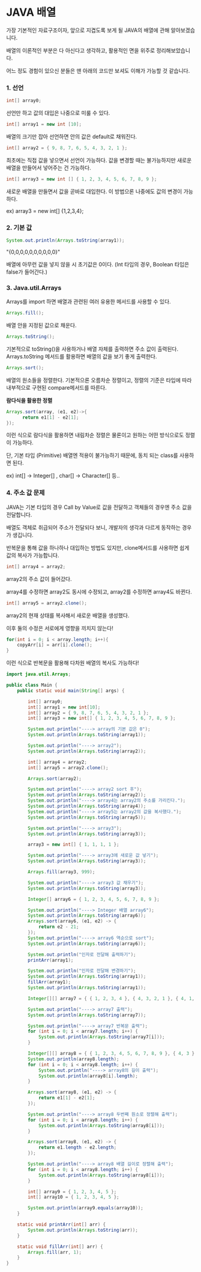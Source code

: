 # JAVA 배열

가장 기본적인 자료구조이자, 앞으로 지겹도록 보게 될 JAVA의 배열에 관해 알아보겠습니다.

배열의 이론적인 부분은 다 아신다고 생각하고, 활용적인 면을 위주로 정리해보았습니다.

어느 정도 경험이 있으신 분들은 맨 아래의 코드만 보셔도 이해가 가능할 것 같습니다.

 

 

### 1. 선언
``` JAVA
int[] array0;
```

선언만 하고 값의 대입은 나중으로 미룰 수 있다.

``` JAVA
int[] array1 = new int [10];
```

배열의 크기만 잡아 선언하면 안의 값은 default로 채워진다.

 
``` JAVA
int[] array2 = { 9, 8, 7, 6, 5, 4, 3, 2, 1 };
```

최초에는 직접 값을 넣으면서 선언이 가능하다.
값을 변경할 때는 불가능하지만 새로운 배열을 만들어서 넣어주는 건 가능하다.

 
``` JAVA
int[] array3 = new int [] { 1, 2, 3, 4, 5, 6, 7, 8, 9 };
```

새로운 배열을 만들면서 값을 곧바로 대입한다. 이 방법으론 나중에도 값의 변경이 가능하다.

ex) array3 = new int[] {1,2,3,4};

 

### 2. 기본 값
``` JAVA
System.out.println(Arrays.toString(array1));
```

"{0,0,0,0,0,0,0,0,0,0}"

배열에 아무런 값을 넣지 않을 시 초기값은 0이다. (Int 타입의 경우, Boolean 타입은 false가 들어간다.)

 

### 3. Java.util.Arrays
Arrays를 import 하면 배열과 관련된 여러 유용한 메서드를 사용할 수 있다.

 
``` JAVA
Arrays.fill();
```

배열 안을 지정된 값으로 채운다.
``` JAVA
Arrays.toString();
```
기본적으로 toString()을 사용하거나 배열 자체를 출력하면 주소 값이 출력된다. Arrays.toString 메서드를 활용하면 배열의 값을 보기 좋게 출력한다. 
``` JAVA
Arrays.sort();
```
배열의 원소들을 정렬한다. 기본적으론 오름차순 정렬이고, 정렬의 기준은 타입에 따라 내부적으로 구현된 compare메서드를 따른다.

 

**람다식을 활용한 정렬**
``` JAVA
Arrays.sort(array, (e1, e2)->{
      return e1[1] - e2[1];
});
```

이런 식으로 람다식을 활용하면 내림차순 정렬은 물론이고 원하는 어떤 방식으로도 정렬이 가능하다.

단, 기본 타입 (Primitive) 배열엔 적용이 불가능하기 때문에, 동치 되는 class를 사용하면 된다.

ex) int[] -> Integer[] , char[] -> Character[] 등..

 

### 4. 주소 값 문제
JAVA는 기본 타입의 경우 Call by Value로 값을 전달하고 객체들의 경우엔 주소 값을 전달합니다.

배열도 객체로 취급되어 주소가 전달되다 보니, 개발자의 생각과 다르게 동작하는 경우가 생깁니다.

반복문을 통해 값을 하나하나 대입하는 방법도 있지만, clone메서드를 사용하면 쉽게 값의 복사가 가능합니다.

 
``` JAVA
int[] array4 = array2;
```

array2의 주소 값이 들어갔다.

array4를 수정하면 array2도 동시에 수정되고, array2를 수정하면 array4도 바뀐다.

``` JAVA
int[] array5 = array2.clone();
```

array2의 현재 상태를 복사해서 새로운 배열을 생성했다.

이후 둘의 수정은 서로에게 영향을 끼치지 않는다!

 
``` JAVA
for(int i = 0; i < array.length; i++){
    copyArr[i] = arr[i].clone();
}
```

이런 식으로 반복문을 활용해 다차원 배열의 복사도 가능하다!

 
``` JAVA
import java.util.Arrays;

public class Main {
	public static void main(String[] args) {

		int[] array0;
		int[] array1 = new int[10];
		int[] array2 = { 9, 8, 7, 6, 5, 4, 3, 2, 1 };
		int[] array3 = new int[] { 1, 2, 3, 4, 5, 6, 7, 8, 9 };

		System.out.println("----> array의 기본 값은 0");
		System.out.println(Arrays.toString(array1));

		System.out.println("----> array2");
		System.out.println(Arrays.toString(array2));

		int[] array4 = array2;
		int[] array5 = array2.clone();

		Arrays.sort(array2);

		System.out.println("----> array2 sort 후");
		System.out.println(Arrays.toString(array2));
		System.out.println("----> array4는 array2의 주소를 가리킨다.");
		System.out.println(Arrays.toString(array4));
		System.out.println("----> array5는 array2의 값을 복사했다.");
		System.out.println(Arrays.toString(array5));

		System.out.println("----> array3");
		System.out.println(Arrays.toString(array3));

		array3 = new int[] { 1, 1, 1, 1 };

		System.out.println("----> array3에 새로운 값 넣기");
		System.out.println(Arrays.toString(array3));

		Arrays.fill(array3, 999);

		System.out.println("----> array3 값 채우기");
		System.out.println(Arrays.toString(array3));

		Integer[] array6 = { 1, 2, 3, 4, 5, 6, 7, 8, 9 };

		System.out.println("----> Integer 배열 array6");
		System.out.println(Arrays.toString(array6));
		Arrays.sort(array6, (e1, e2) -> {
			return e2 - 21;
		});
		System.out.println("----> array6 역순으로 sort");
		System.out.println(Arrays.toString(array6));

		System.out.println("인자로 전달해 출력하기");
		printArr(array1);

		System.out.println("인자로 전달해 변경하기");
		System.out.println(Arrays.toString(array1));
		fillArr(array1);
		System.out.println(Arrays.toString(array1));

		Integer[][] array7 = { { 1, 2, 3, 4 }, { 4, 3, 2, 1 }, { 4, 1, 2, 3 }, { 1, 4, 3, 2 } };

		System.out.println("----> array7 출력");
		System.out.println(Arrays.toString(array7));

		System.out.println("----> array7 반복문 출력");
		for (int i = 0; i < array7.length; i++) {
			System.out.println(Arrays.toString(array7[i]));
		}

		Integer[][] array8 = { { 1, 2, 3, 4, 5, 6, 7, 8, 9 }, { 4, 3 }, { 3, 1, 5 }, { 1, 4, 3 } };
		System.out.println(array8.length);
		for (int i = 0; i < array8.length; i++) {
			System.out.println("----> array8의 길이 출력");
			System.out.println(array8[i].length);
		}

		Arrays.sort(array8, (e1, e2) -> {
			return e1[1] - e2[1];
		});

		System.out.println("----> array8 두번째 원소로 정렬해 출력");
		for (int i = 0; i < array8.length; i++) {
			System.out.println(Arrays.toString(array8[i]));
		}

		Arrays.sort(array8, (e1, e2) -> {
			return e1.length - e2.length;
		});

		System.out.println("----> array8 배열 길이로 정렬해 출력");
		for (int i = 0; i < array8.length; i++) {
			System.out.println(Arrays.toString(array8[i]));
		}

		int[] array9 = { 1, 2, 3, 4, 5 };
		int[] array10 = { 1, 2, 3, 4, 5 };

		System.out.println(array9.equals(array10));
	}

	static void printArr(int[] arr) {
		System.out.println(Arrays.toString(arr));
	}

	static void fillArr(int[] arr) {
		Arrays.fill(arr, 1);
	}
}
```